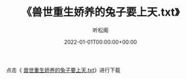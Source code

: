 ﻿---
title:  《兽世重生娇养的兔子要上天.txt》
date:   2022-01-01T00:00:00+00:00
author: 听松阁
layout: post
permalink: /兽世重生娇养的兔子要上天/
categories: 小说
tags: [小说]
---

点击《 [兽世重生娇养的兔子要上天.txt](http://img.660000.xyz/bookstukust/book/bntxt/10/兽世重生娇养的兔子要上天.txt)》进行下载